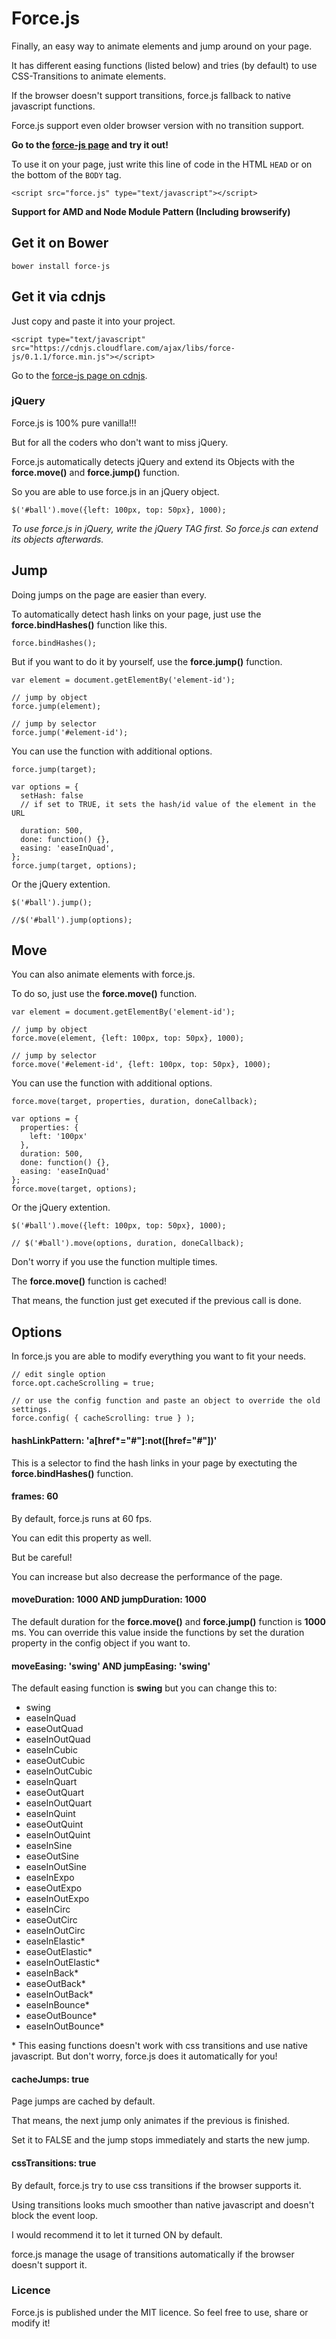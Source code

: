 # Force.js

Finally, an easy way to animate elements and jump around on your page.

It has different easing functions (listed below) and tries (by default) to use CSS-Transitions to animate elements.

If the browser doesn't support transitions, force.js fallback to native javascript functions.

Force.js support even older browser version with no transition support.

**Go to the [force-js page](http://gravmatt.com/force-js) and try it out!**

To use it on your page, just write this line of code in the HTML `HEAD` or on the bottom of the `BODY` tag.

```
<script src="force.js" type="text/javascript"></script>
```

**Support for AMD and Node Module Pattern (Including browserify)**

## Get it on Bower

```
bower install force-js
```

## Get it via cdnjs

Just copy and paste it into your project.

```
<script type="text/javascript" src="https://cdnjs.cloudflare.com/ajax/libs/force-js/0.1.1/force.min.js"></script>
```

Go to the [force-js page on cdnjs](https://cdnjs.com/libraries/force-js).

### jQuery

Force.js is 100% pure vanilla!!!

But for all the coders who don't want to miss jQuery.

Force.js automatically detects jQuery and extend its Objects with the **force.move()** and **force.jump()** function.

So you are able to use force.js in an jQuery object.

```
$('#ball').move({left: 100px, top: 50px}, 1000);
```

*To use force.js in jQuery, write the jQuery TAG first. So force.js can extend its objects afterwards.*

## Jump

Doing jumps on the page are easier than every.

To automatically detect hash links on your page, just use the **force.bindHashes()** function like this.

```
force.bindHashes();
```

But if you want to do it by yourself, use the **force.jump()** function.

```
var element = document.getElementBy('element-id');

// jump by object
force.jump(element);

// jump by selector
force.jump('#element-id');
```

You can use the function with additional options.

```
force.jump(target);

var options = {
  setHash: false
  // if set to TRUE, it sets the hash/id value of the element in the URL

  duration: 500,
  done: function() {},
  easing: 'easeInQuad',
};
force.jump(target, options);
```

Or the jQuery extention.

```
$('#ball').jump();

//$('#ball').jump(options);
```

## Move

You can also animate elements with force.js.

To do so, just use the **force.move()** function.

```
var element = document.getElementBy('element-id');

// jump by object
force.move(element, {left: 100px, top: 50px}, 1000);

// jump by selector
force.move('#element-id', {left: 100px, top: 50px}, 1000);
```

You can use the function with additional options.

```
force.move(target, properties, duration, doneCallback);

var options = {
  properties: {
    left: '100px'
  },
  duration: 500,
  done: function() {},
  easing: 'easeInQuad'
};
force.move(target, options);
```

Or the jQuery extention.

```
$('#ball').move({left: 100px, top: 50px}, 1000);

// $('#ball').move(options, duration, doneCallback);
```

Don't worry if you use the function multiple times.

The **force.move()** function is cached!

That means, the function just get executed if the previous call is done.

## Options

In force.js you are able to modify everything you want to fit your needs.

```
// edit single option
force.opt.cacheScrolling = true;

// or use the config function and paste an object to override the old settings.
force.config( { cacheScrolling: true } );
```

#### hashLinkPattern: 'a[href*="#"]:not([href="#"])'
This is a selector to find the hash links in your page by exectuting the **force.bindHashes()** function.

#### frames: 60

By default, force.js runs at 60 fps.

You can edit this property as well.

But be careful!

You can increase but also decrease the performance of the page.

#### moveDuration: 1000 AND jumpDuration: 1000

The default duration for the **force.move()** and **force.jump()** function is **1000** ms.
You can override this value inside the functions by set the duration property in the config object if you want to.

#### moveEasing: 'swing' AND jumpEasing: 'swing'

The default easing function is **swing** but you can change this to:
- swing
- easeInQuad
- easeOutQuad
- easeInOutQuad
- easeInCubic
- easeOutCubic
- easeInOutCubic
- easeInQuart
- easeOutQuart
- easeInOutQuart
- easeInQuint
- easeOutQuint
- easeInOutQuint
- easeInSine
- easeOutSine
- easeInOutSine
- easeInExpo
- easeOutExpo
- easeInOutExpo
- easeInCirc
- easeOutCirc
- easeInOutCirc
- easeInElastic*
- easeOutElastic*
- easeInOutElastic*
- easeInBack*
- easeOutBack*
- easeInOutBack*
- easeInBounce*
- easeOutBounce*
- easeInOutBounce*

\* This easing functions doesn't work with css transitions and use native javascript.
But don't worry, force.js does it automatically for you!

#### cacheJumps: true

Page jumps are cached by default.

That means, the next jump only animates if the previous is finished.

Set it to FALSE and the jump stops immediately and starts the new jump.

#### cssTransitions: true

By default, force.js try to use css transitions if the browser supports it.

Using transitions looks much smoother than native javascript and doesn't block the event loop.

I would recommend it to let it turned ON by default.

force.js manage the usage of transitions automatically if the browser doesn't support it.

### Licence
Force.js is published under the MIT licence. So feel free to use, share or modify it!
